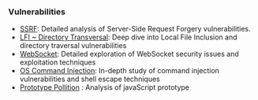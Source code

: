### Vulnerabilities

- [SSRF](./ssrf/README.md): Detailed analysis of Server-Side Request Forgery vulnerabilities.
- [LFI ~ Directory Transversal](./lfi/README.md): Deep dive into Local File Inclusion and directory traversal vulnerabilities
- [WebSocket](./WebSockets/README.md): Detailed exploration of WebSocket security issues and exploitation techniques 
- [OS Command Injection](./osCommandInjection/README.md): In-depth study of command injection vulnerabilities and shell escape techniques
- [Prototype Pollition](./PrototypePollution/README.md) : Analysis of javaScript prototype

